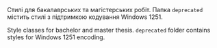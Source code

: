 Стилі для бакалаврських та магістерських робіт. Папка `deprecated` містить стилі з підтримкою кодування Windows 1251. 

Style classes for bachelor and master thesis. `deprecated` folder contains styles for Windows 1251 encoding.